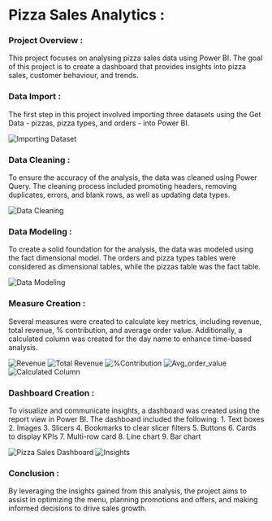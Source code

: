 # **Pizza Sales Analytics :**

### **Project Overview :** 
   This project focuses on analysing pizza sales data using Power BI. 
   The goal of this project is to create a dashboard that provides insights into pizza sales, customer behaviour, and trends.
   
### **Data Import :** 
   The first step in this project involved importing three datasets using the Get Data - pizzas, pizza types, and orders - into Power BI.
   
   ![Importing Dataset](https://user-images.githubusercontent.com/119388236/235915651-5b920201-2286-4418-a73a-8425bab8188a.png)


### **Data Cleaning :**
   To ensure the accuracy of the analysis, the data was cleaned using Power Query. 
   The cleaning process included promoting headers, removing duplicates, errors, and blank rows, as well as updating data types.
   
   ![Data Cleaning](https://user-images.githubusercontent.com/119388236/235915858-c6465507-66c0-4161-8b32-3e770e4d65cd.png)

   
### **Data Modeling :**
   To create a solid foundation for the analysis, the data was modeled using the fact dimensional model. 
   The orders and pizza types tables were considered as dimensional tables, while the pizzas table was the fact table.
   
   ![Data Modeling](https://user-images.githubusercontent.com/119388236/235916114-302e5fa8-8920-4033-9861-efd6df456ddc.png)
   

### **Measure Creation :**
   Several measures were created to calculate key metrics, including revenue, total revenue, % contribution, and average order value. 
   Additionally, a calculated column was created for the day name to enhance time-based analysis.
   
   ![Revenue](https://user-images.githubusercontent.com/119388236/235917026-59dc638b-eac9-411f-afb7-b00194211c4c.png)
   ![Total Revenue](https://user-images.githubusercontent.com/119388236/235917124-6df88bd5-fc7d-4e34-b07c-b3a5afd95608.png)
   ![%Contribution](https://user-images.githubusercontent.com/119388236/235917203-258c8473-cf38-42dc-b0a3-e780df8f4eda.png)
   ![Avg_order_value](https://user-images.githubusercontent.com/119388236/235917272-2b2335b8-41d2-4f2b-b332-3f83fb2aad04.png)
   ![Calculated Column](https://user-images.githubusercontent.com/119388236/235917377-3389e39c-78ff-41dc-b866-68b684edef46.png)


### **Dashboard Creation :**
   To visualize and communicate insights, a dashboard was created using the report view in Power BI.
   The dashboard included the following:
    1. Text boxes
    2. Images
    3. Slicers
    4. Bookmarks to clear slicer filters
    5. Buttons
    6. Cards to display KPIs
    7. Multi-row card
    8. Line chart
    9. Bar chart
    
   ![Pizza Sales Dashboard](https://user-images.githubusercontent.com/119388236/235917742-1b03c5e8-044c-4cd3-b2b2-70d703a2a5c9.png)
   ![Insights](https://user-images.githubusercontent.com/119388236/235918369-7b5f1a9b-ea18-43a7-956d-471cd3277f30.png)

### **Conclusion :**
   By leveraging the insights gained from this analysis, the project aims to assist in optimizing the menu, 
   planning promotions and offers, and making informed    decisions to drive sales growth.



